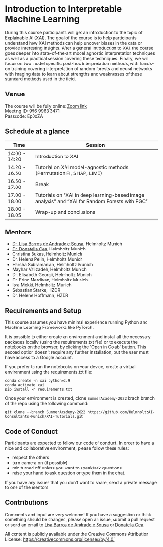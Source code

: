 # Introduction to Interpretable Machine Learning 

During this course participants will get an introduction to the topic of Explainable AI (XAI). The goal of the course is to help participants understand how XAI methods can help uncover biases in the data or provide interesting insights. After a general introduction to XAI, the course goes deeper into state-of-the-art model agnostic interpretation techniques as well as a practical session covering these techniques. Finally, we will focus on two model specific post-hoc interpretation methods, with hands-on training covering interpretation of random forests and neural networks with imaging data to learn about strengths and weaknesses of these standard methods used in the field.

## Venue
The course will be fully online:
[Zoom link](https://zoom.us/j/99699633471?pwd=RkhPRkdTTkx4WlZBMjg2RVNFOG5HQT09)  
Meeting ID: 996 9963 3471  
Passcode: Ep0xZA

## Schedule at a glance

|    Time     |      Session      |
|-------------|-------------------|
|14:00 - 14:20|Introduction to XAI|
|14.20 - 16.50|Tutorial on XAI model-agnostic methods (Permutation FI, SHAP, LIME)|
|16.50 - 17.00|Break|
|17.00 - 18.00|Tutorials on “XAI in deep learning-based image analysis” and “XAI for Random Forests with FGC”|
|18.00 - 18.05|Wrap-up and conclusions|


## Mentors

- [Dr. Lisa Borros de Andrade e Sousa](mailto:lisa.barros@helmholtz-munich.de), Helmholtz Munich 
- [Dr. Donatella Cea](mailto:donatella.cea@helmholtz-munich.de), Helmholtz Munich
- Christina Bukas, Helmholtz Munich
- Dr. Helena Pelin, Helmholtz Munich
- Harsha Subramanian, Helmholtz Munich
- Mayhar Valizadeh, Helmholtz Munich
- Dr. Elisabeth Georgii, Helmholtz Munich
- Dr. Erinc Merdivan, Helmholtz Munich
- Isra Mekki, Helmholtz Munich
- Sebastian Starke, HZDR
- Dr. Helene Hoffmann, HZDR

## Requirements and Setup

This course assumes you have minimal experience running Python and Machine Learning Frameworks like PyTorch.

It is possible to either create an environment and install all the necessary packages locally (using the requirements.txt file) or to execute the notebooks on the browser, by clicking the 'Open in Colab' button. This second option doesn't require any further installation, but the user must have access to a Google account.

If you prefer to run the notebooks on your device, create a virtual environment using the requirements.txt file:
```
conda create -n xai python=3.9
conda activate xai
pip install -r requirements.txt
```

Once your environment is created, clone `SummerAcademy-2022` brach branch of the repo using the following command:

```
git clone --branch SummerAcademy-2022 https://github.com/HelmholtzAI-Consultants-Munich/XAI-Tutorials.git
```

## Code of Conduct

Participants are expected to follow our code of conduct. In order to have a nice and collaborative environment, please follow these rules:

- respect the others
- turn camera on (if possible)
- mic turned off unless you want to speak/ask questions
- raise your hand to ask question or type them in the chat.

If you have any issues that you don’t want to share, send a private message to one of the mentors.

## Contributions

Comments and input are very welcome! If you have a suggestion or think something should be changed, please open an issue, submit a pull request or send an email to [Lisa Barros de Andrade e Sousa](mailto:lisa.barros@helmholtz-munich.de) or [Donatella Cea](mailto:donatella.cea@helmholtz-munich.de).


All content is publicly available under the Creative Commons Attribution License: https://creativecommons.org/licenses/by/4.0/
